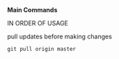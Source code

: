 **Main Commands**

IN ORDER OF USAGE

pull updates before making changes

```git pull origin master```
